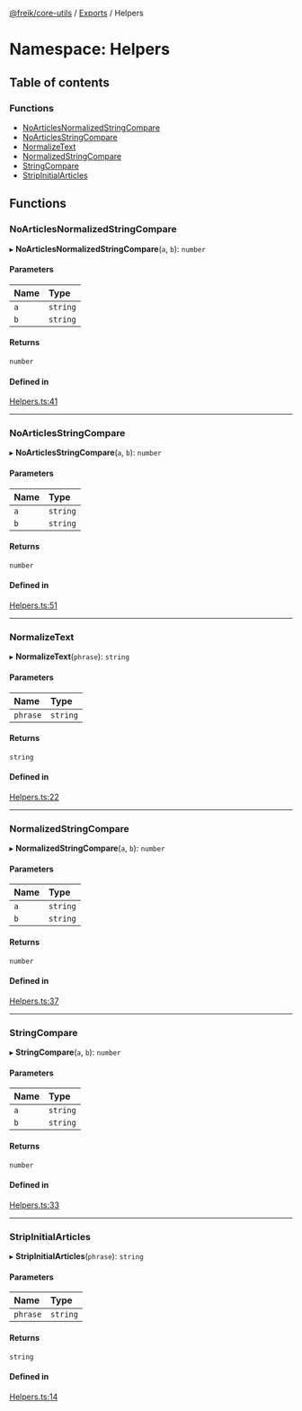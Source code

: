 [@freik/core-utils](../README.md) / [Exports](../modules.md) / Helpers

# Namespace: Helpers

## Table of contents

### Functions

- [NoArticlesNormalizedStringCompare](Helpers.md#noarticlesnormalizedstringcompare)
- [NoArticlesStringCompare](Helpers.md#noarticlesstringcompare)
- [NormalizeText](Helpers.md#normalizetext)
- [NormalizedStringCompare](Helpers.md#normalizedstringcompare)
- [StringCompare](Helpers.md#stringcompare)
- [StripInitialArticles](Helpers.md#stripinitialarticles)

## Functions

### NoArticlesNormalizedStringCompare

▸ **NoArticlesNormalizedStringCompare**(`a`, `b`): `number`

#### Parameters

| Name | Type     |
| :--- | :------- |
| `a`  | `string` |
| `b`  | `string` |

#### Returns

`number`

#### Defined in

[Helpers.ts:41](https://github.com/kevinfrei/core-utils/blob/0188bb5/src/Helpers.ts#L41)

---

### NoArticlesStringCompare

▸ **NoArticlesStringCompare**(`a`, `b`): `number`

#### Parameters

| Name | Type     |
| :--- | :------- |
| `a`  | `string` |
| `b`  | `string` |

#### Returns

`number`

#### Defined in

[Helpers.ts:51](https://github.com/kevinfrei/core-utils/blob/0188bb5/src/Helpers.ts#L51)

---

### NormalizeText

▸ **NormalizeText**(`phrase`): `string`

#### Parameters

| Name     | Type     |
| :------- | :------- |
| `phrase` | `string` |

#### Returns

`string`

#### Defined in

[Helpers.ts:22](https://github.com/kevinfrei/core-utils/blob/0188bb5/src/Helpers.ts#L22)

---

### NormalizedStringCompare

▸ **NormalizedStringCompare**(`a`, `b`): `number`

#### Parameters

| Name | Type     |
| :--- | :------- |
| `a`  | `string` |
| `b`  | `string` |

#### Returns

`number`

#### Defined in

[Helpers.ts:37](https://github.com/kevinfrei/core-utils/blob/0188bb5/src/Helpers.ts#L37)

---

### StringCompare

▸ **StringCompare**(`a`, `b`): `number`

#### Parameters

| Name | Type     |
| :--- | :------- |
| `a`  | `string` |
| `b`  | `string` |

#### Returns

`number`

#### Defined in

[Helpers.ts:33](https://github.com/kevinfrei/core-utils/blob/0188bb5/src/Helpers.ts#L33)

---

### StripInitialArticles

▸ **StripInitialArticles**(`phrase`): `string`

#### Parameters

| Name     | Type     |
| :------- | :------- |
| `phrase` | `string` |

#### Returns

`string`

#### Defined in

[Helpers.ts:14](https://github.com/kevinfrei/core-utils/blob/0188bb5/src/Helpers.ts#L14)
